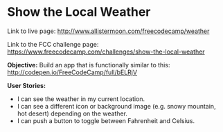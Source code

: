 # Show the Local Weather

Link to live page:
http://www.allistermoon.com/freecodecamp/weather

Link to the FCC challenge page:
https://www.freecodecamp.com/challenges/show-the-local-weather

__Objective:__
Build an app that is functionally similar to this: http://codepen.io/FreeCodeCamp/full/bELRjV

__User Stories:__
- I can see the weather in my current location.
- I can see a different icon or background image (e.g. snowy mountain, hot desert) depending on the weather.
- I can push a button to toggle between Fahrenheit and Celsius.
